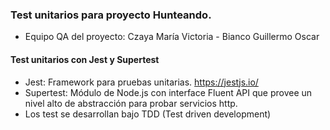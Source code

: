 ### Test unitarios para proyecto Hunteando.

- Equipo QA del proyecto: Czaya María Victoria - Bianco Guillermo Oscar

#### Test unitarios con Jest y Supertest

- Jest: Framework para pruebas unitarias. https://jestjs.io/
- Supertest: Módulo de Node.js con interface Fluent API que provee un nivel alto de abstracción para probar servicios http. 
- Los test se desarrollan bajo TDD (Test driven development)